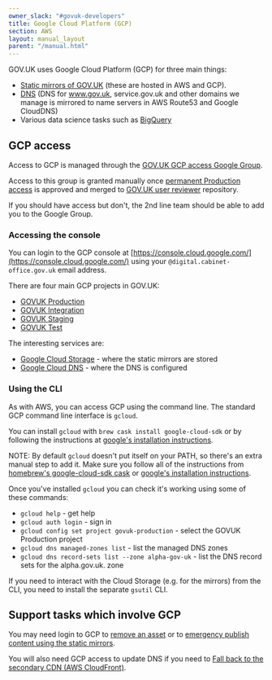 ```yaml
---
owner_slack: "#govuk-developers"
title: Google Cloud Platform (GCP)
section: AWS
layout: manual_layout
parent: "/manual.html"
---
```


GOV.UK uses Google Cloud Platform (GCP) for three main things:

- [Static mirrors of GOV.UK](/manual/fall-back-to-mirror.html) (these are hosted in AWS and GCP).
- [DNS](/manual/dns.html) (DNS for www.gov.uk, service.gov.uk and other domains we manage is mirrored to name servers in AWS Route53 and Google CloudDNS)
- Various data science tasks such as [BigQuery](/manual/view-extract-feedback-data-bigquery.html)

## GCP access

Access to GCP is managed through the [GOV.UK GCP access Google Group](https://groups.google.com/a/digital.cabinet-office.gov.uk/g/govuk-gcp-access).

Access to this group is granted manually once [permanent Production access](/manual/rules-for-getting-production-access.html) is
approved and merged to [GOV.UK user reviewer](https://github.com/alphagov/govuk-user-reviewer) repository.

If you should have access but don't, the 2nd line team should be able to add you to the Google Group.

### Accessing the console

You can login to the GCP console at [https://console.cloud.google.com/](https://console.cloud.google.com/) using
your `@digital.cabinet-office.gov.uk` email address.

There are four main GCP projects in GOV.UK:

- [GOVUK Production](https://console.cloud.google.com/home/dashboard?project=govuk-production)
- [GOVUK Integration](https://console.cloud.google.com/home/dashboard?project=govuk-integration)
- [GOVUK Staging](https://console.cloud.google.com/home/dashboard?project=govuk-staging-160211)
- [GOVUK Test](https://console.cloud.google.com/home/dashboard?project=govuk-test)

The interesting services are:

- [Google Cloud Storage](https://console.cloud.google.com/storage/browser?project=govuk-production) - where the static mirrors are stored
- [Google Cloud DNS](https://console.cloud.google.com/net-services/dns/zones?project=govuk-production) - where the DNS is configured

### Using the CLI

As with AWS, you can access GCP using the command line. The standard GCP command line interface is `gcloud`.

You can install `gcloud` with `brew cask install google-cloud-sdk` or by following the instructions at [google's installation instructions][].

NOTE: By default `gcloud` doesn't put itself on your PATH, so there's an extra manual step to add it.
Make sure you follow all of the instructions from [homebrew's google-cloud-sdk cask](https://formulae.brew.sh/cask/google-cloud-sdk)
or [google's installation instructions][].

Once you've installed `gcloud` you can check it's working using some of these commands:

- `gcloud help` - get help
- `gcloud auth login` - sign in
- `gcloud config set project govuk-production` - select the GOVUK Production project
- `gcloud dns managed-zones list` - list the managed DNS zones
- `gcloud dns record-sets list --zone alpha-gov-uk` - list the DNS record sets for the alpha.gov.uk. zone

If you need to interact with the Cloud Storage (e.g. for the mirrors) from the CLI, you need to install the separate `gsutil` CLI.

## Support tasks which involve GCP

You may need login to GCP to [remove an asset](/manual/howto-manually-remove-assets.html) or
to [emergency publish content using the static mirrors](/manual/fall-back-to-mirror.html#emergency-publishing-using-the-static-mirror).

You will also need GCP access to update DNS if you need to [Fall back to the secondary CDN (AWS CloudFront)](/manual/fall-back-to-aws-cloudfront.html.md).

[google's installation instructions]: https://cloud.google.com/sdk/docs/quickstart#mac